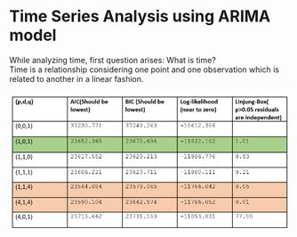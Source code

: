 # Time Series Analysis using ARIMA model
While analyzing time, first question arises: What is time?<br>
Time is a relationship considering one point and one observation which is related to another in a linear fashion. 

![image](https://github.com/sunil-20/ARIMA_Time_Series_Analysis/blob/main/Images_TS/Comparision%20table%20.png)
